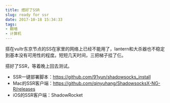 ```yaml
---
title: 搭好了SSR
slug: ready for ssr
date: 2017-10-18 15:34:33
tags:
- 翻墙
- 计算机
---
```

搭在vultr东京节点的SS在家里的网络上已经不能用了，lantern和大杀器也不稳定到基本没有可用性的程度。短短几天时间，三把梯子挂了仨。

搭好了SSR，等着晚上回去测试。

  - SSR一键部署脚本：https://github.com/91yun/shadowsocks_install
  - Mac的SSR客户端：https://github.com/qinyuhang/ShadowsocksX-NG-R/releases
  - iOS的SSR客户端：ShadowRocket
